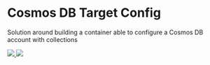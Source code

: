 # Cosmos DB Target Config

Solution around building a container able to configure a Cosmos DB account with collections

<a href="https://portal.azure.com/#create/Microsoft.Template/uri/https%3A%2F%2Fgithub.com%2Fvplauzon%2Fcosmos-db-target-config%2Fblob%2Fmaster%2FDeployment%2Fazuredeploy.json" target="_blank">
    <img src="http://azuredeploy.net/deploybutton.png"/>
</a>
<a href="http://armviz.io/#/?load=https%3A%2F%2Fgithub.com%2Fvplauzon%2Fcosmos-db-target-config%2Fblob%2Fmaster%2FDeployment%2Fazuredeploy.json" target="_blank">
    <img src="http://armviz.io/visualizebutton.png"/>
</a>
